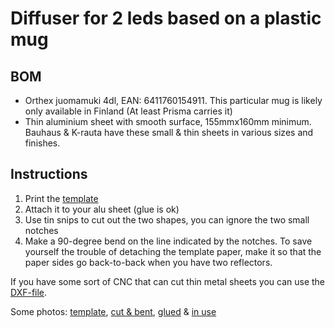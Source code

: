 # Diffuser for 2 leds based on a plastic mug

## BOM

  * Orthex juomamuki 4dl, EAN: 6411760154911. This particular mug is likely only available in Finland (At least Prisma carries it)
  * Thin aluminium sheet with smooth surface, 155mmx160mm minimum. Bauhaus & K-rauta have these small & thin sheets in various sizes and finishes.

## Instructions

  1. Print the [template](./reflector_template.svg)
  2. Attach it to your alu sheet (glue is ok)
  3. Use tin snips to cut out the two shapes, you can ignore the two small notches
  4. Make a 90-degree bend on the line indicated by the notches. To save yourself the trouble of 
     detaching the template paper, make it so that the paper sides go back-to-back when you have two reflectors.

If you have some sort of CNC that can cut thin metal sheets you can use the [DXF-file](./reflector.dxf).

Some photos: [template][1], [cut & bent][2], [glued][3] & [in use][4]

[1]: https://picasaweb.google.com/lh/photo/nGylbYth7qOaIvtZZEVNvtMTjNZETYmyPJy0liipFm0?feat=directlink
[2]: https://picasaweb.google.com/lh/photo/HIvYXgTCgEQDVCX9EG3fN9MTjNZETYmyPJy0liipFm0?feat=directlink
[3]: https://picasaweb.google.com/lh/photo/DAcRxKpaTQmPHOa6ay1VA9MTjNZETYmyPJy0liipFm0?feat=directlink
[4]: https://picasaweb.google.com/lh/photo/euiXRlEUV-68nEd8NDOWBtMTjNZETYmyPJy0liipFm0?feat=directlink
